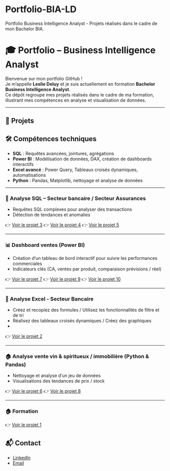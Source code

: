 # Portfolio-BIA-LD
Portfolio Business Intelligence Analyst - Projets réalisés dans le cadre de mon Bachelor BIA.
# 🎓 Portfolio – Business Intelligence Analyst

Bienvenue sur mon portfolio GitHub !  
Je m’appelle **Leslie Deluy** et je suis actuellement en formation **Bachelor Business Intelligence Analyst**.  
Ce dépôt regroupe mes projets réalisés dans le cadre de ma formation, illustrant mes compétences en analyse et visualisation de données.

---
## 📂 Projets

## 🛠️ Compétences techniques 
- **SQL** : Requêtes avancées, jointures, agrégations  
- **Power BI** : Modélisation de données, DAX, création de dashboards interactifs  
- **Excel avancé** : Power Query, Tableaux croisés dynamiques, automatisations
- **Python** : Pandas, Matplotlib, nettoyage et analyse de données

---
### 🏦 Analyse SQL – Secteur bancaire / Secteur Assurances 
- Requêtes SQL complexes pour analyser des transactions  
- Détection de tendances et anomalies  

👉 [Voir le projet 3](projets/sql-Requetez-une-base-de-données-avec-SQL)
👉 [Voir le projet 4](projets/sql-Collectez-des-données-en-respectant-les-normes-RGPD)
👉 [Voir le projet 5](projets/sql-Manipulez-une-base-de-données-avec-SQL-pour-suivre-la-satisfaction-client)

---

### 📊 Dashboard ventes (Power BI)
- Création d’un tableau de bord interactif pour suivre les performances commerciales  
- Indicateurs clés (CA, ventes par produit, comparaison prévisions / réel)  

👉 [Voir le projet 7](projets/powerbi-Créez-un-tableau-de-bord-dynamique-avec-PowerBI-pour-visualiser-l-avancement-de-projets)
👉 [Voir le projet 9](projets/powerbi-Améliorez-les-performances-de-l-entreprise)
👉 [Voir le projet 10](projets/powerbi-Analysez-une-demande-business-et-identifiez-les-segments-du-marché-les-plus-pertinents-pour-votre-client)

---

### 🏦 Analyse Excel - Secteur Bancaire 
- Créez et recopiez des formules / Utilisez les fonctionnalités de filtre et de tri
- Réalisez des tableaux croisés dynamiques / Créez des graphiques
- 
👉 [Voir le projet 2](projets/excel-Visualisez-des-données-avec-Excel)

---

### 🏠 Analyse vente vin & spiritueux / immobilière (Python & Pandas)
- Nettoyage et analyse d’un jeu de données   
- Visualisations des tendances de prix  / stock 

👉 [Voir le projet 6](projets/python-Optimisez-la-gestion-&-nettoyez-les-données-du-stock-d-une-boutique)
👉 [Voir le projet 8](projets/python-Analysez-l-évolution-des-prix-de-l-immobilier-avec-Python)


---

### 🏠 Formation
👉 [Voir le projet 1](projet/openclassroom-Démarrez-votre-formation-de-Business-Intelligence-Analyst)


## 📬 Contact
- [LinkedIn](https://www.linkedin.com/in/leslie-d-47319389/)
- [Email](mailto:deluyleslie@hotmail.com)
